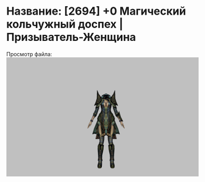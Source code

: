 # Название: [2694] +0 Магический кольчужный доспех | Призыватель-Женщина

Просмотр файла:
![p090005.png](p090005.png)